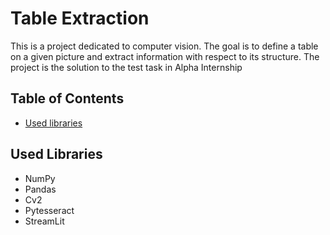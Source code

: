 # Table Extraction
This is a project dedicated to computer vision. The goal is to define a table on a given picture and extract information with respect to its structure. 
The project is the solution to the test task in Alpha Internship

## Table of Contents
* [Used libraries](#Used-Libraries)


## Used Libraries
* NumPy
* Pandas 
* Cv2
* Pytesseract
* StreamLit 
